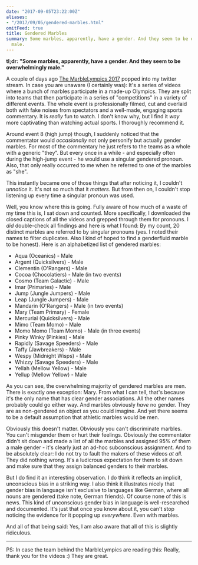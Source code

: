 ```yaml
---
date: "2017-09-05T23:22:00Z"
aliases:
- "/2017/09/05/gendered-marbles.html"
omitFeed: true
title: Gendered Marbles
summary: Some marbles, apparently, have a gender. And they seem to be overwhelmingly
  male.
---
```


**tl;dr: "Some marbles, apparently, have a gender. And they seem to be overwhelmingly male."**

A couple of days ago [The MarbleLympics 2017](https://www.youtube.com/playlist?list=PL-RXmnw758NH0bj5KIbpiDrLygvT7k9un)
popped into my twitter stream. In case you are unaware (I certainly was): It's
a series of videos where a bunch of marbles participate in a made-up Olympics.
They are split into teams that then participate in a series of "competitions"
in a variety of different events. The whole event is professionally filmed, cut
and overlaid both with fake noises from spectators and a well-made, engaging
sports commentary. It is *really* fun to watch. I don't know why, but I find it
*way* more captivating than watching actual sports. I thoroughly recommend it.

Around event 8 (high jump) though, I suddenly noticed that the commentator
would *occasionally* not only personify but actually gender marbles.  For most
of the commentary he just refers to the teams as a whole with a generic "they".
But every once in a while - and especially often during the high-jump event -
he would use a singular gendered pronoun. Also, that only really occurred to me
when he referred to one of the marbles as "she".

This instantly became one of those things that after noticing it, I
couldn't *unnotice* it. It's not so much that it *matters*. But from then on, I
couldn't stop listening up every time a singular pronoun was used.

Well, you know where this is going. Fully aware of how much of a waste of my
time this is, I sat down and counted. More specifically, I downloaded the
closed captions of all the videos and grepped through them for pronouns. I
*did* double-check all findings and here is what I found: By my count, 20
distinct marbles are referred to by singular pronouns (yes. I noted their names
to filter duplicates. Also I kind of hoped to find a genderfluid marble to be
honest). Here is an alphabetized list of gendered marbles:

* Aqua (Oceanics) - Male
* Argent (Quicksilvers) - Male
* Clementin (O'Rangers) - Male
* Cocoa (Chocolatiers) - Male (in two events)
* Cosmo (Team Galactic) - Male
* Imar (Primaries) - Male
* Jump (Jungle Jumpers) - Male
* Leap (Jungle Jumpers) - Male
* Mandarin (O'Rangers) - Male (in two events)
* Mary (Team Primary) - Female
* Mercurial (Quicksilvers) - Male
* Mimo (Team Momo) - Male
* Momo Momo (Team Momo) - Male (in three events)
* Pinky Winky (Pinkies) - Male
* Rapidly (Savage Speeders) - Male
* Taffy (Jawbreakers) - Male
* Wespy (Midnight Wisps) - Male
* Whizzy (Savage Speeders) - Male
* Yellah (Mellow Yellow) - Male
* Yellup (Mellow Yellow) - Male

As you can see, the overwhelming majority of gendered marbles are men. There is
exactly one exception: Mary. From what I can tell, that's because it's the
only name that has clear gender associations. All the other names probably
could go either way. And marbles obviously *have* no gender. They are as
non-gendered an object as you could imagine. And yet there seems to be a
default assumption that athletic marbles would be men.

Obviously this doesn't matter. Obviously you can't discriminate marbles.
You can't misgender them or hurt their feelings. Obviously the commentator
didn't sit down and made a list of all the marbles and assigned 95% of them a
male gender - it's clearly just an ad-hoc subconscious assignment. And to be
absolutely clear: I do not try to fault the makers of these videos *at all*.
They did nothing wrong. It's a ludicrous expectation for them to sit down and
make sure that they assign balanced genders to their marbles.

But I do find it an interesting observation. I do think it reflects an
implicit, unconscious bias in a striking way. I also think it illustrates
nicely that gender bias in language isn't exclusive to languages like German,
where all nouns are gendered (take note, German friends). Of course none of
this is news. This kind of unconscious gender bias in language is
well-researched and documented. It's just that once you know about it, you
can't stop noticing the evidence for it popping up *everywhere*. Even with
marbles.

And all of that being said: Yes, I am also aware that all of this is slightly
ridiculous.

---

PS: In case the team behind the MarbleLympics are reading this: Really, thank
you for the videos :) They are great.
